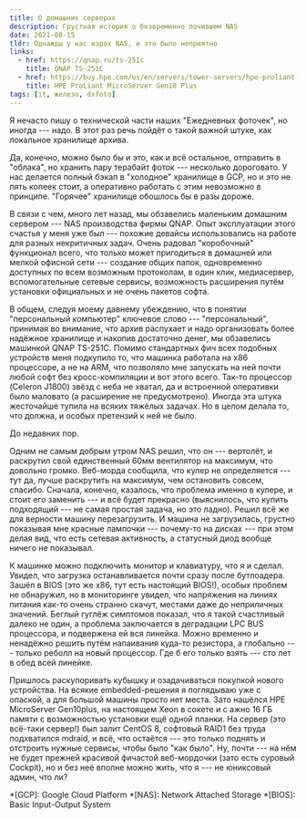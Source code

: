 ```yaml
---
title: О домашних серверах
description: Грустная история о безвременно почившем NAS
date: 2021-08-15
tldr: Однажды у нас издох NAS, и это было неприятно
links:
  - href: https://qnap.ru/ts-251c
    title: QNAP TS-251C
  - href: https://buy.hpe.com/us/en/servers/tower-servers/hpe-proliant-microserver-gen10-plus/p/1012241014
    title: HPE ProLiant MicroServer Gen10 Plus
tags: [it, железо, dxfoto]
---
```


Я нечасто пишу о технической части наших "Ежедневных фоточек", но иногда --- надо. В этот раз речь пойдёт о такой важной штуке, как локальное хранилище архива.

Да, конечно, можно было бы и это, как и всё остальное, отправить в "облака", но хранить пару терабайт фоток --- несколько дороговато. У нас делается полный бэкап в "холодное" хранилище в GCP, но и это не пять копеек стоит, а оперативно работать с этим невозможно в принципе. "Горячее" хранилище обошлось бы в разы дороже.

В связи с чем, много лет назад, мы обзавелись маленьким домашним сервером --- NAS производства фирмы QNAP. Опыт эксплуатации этого счастья у меня уже был --- похожие девайсы использовались на работе для разных некритичных задач. Очень радовал "коробочный" функционал всего, что только может пригодиться в домашней или мелкой офисной сети --- создание общих папок, одновременно доступных по всем возможным протоколам, в один клик, медиасервер, вспомогательные сетевые сервисы, возможность расширения путём установки официальных и не очень пакетов софта.

В общем, следуя моему давнему убеждению, что в понятии "персональный компьютер" ключевое слово --- "персональный", принимая во внимание, что архив распухает и надо организовать более надёжное хранилище и накопив достаточно денег, мы обзавелись машинкой QNAP TS-251C. Помимо стандартных фич всех подобных устройств меня подкупило то, что машинка работала на x86 процессоре, а не на ARM, что позволяло мне запускать на ней почти любой софт без кросс-компиляции и вот этого всего. Так-то процессор (Celeron J1800) звёзд с неба не хватал, да и встроенной оперативки было маловато (а расширение не предусмотрено). Иногда эта штука жесточайше тупила на всяких тяжёлых задачах. Но в целом делала то, что должна, и особых претензий к ней не было.

До недавних пор.

Одним не самым добрым утром NAS решил, что он --- вертолёт, и раскрутил свой единственный 60мм вентилятор на максимум, что довольно громко. Веб-морда сообщила, что кулер не определяется --- тут да, лучше раскрутить на максимум, чем остановить совсем, спасибо. Сначала, конечно, казалось, что проблема именно в кулере, и стоит его заменить --- и всё будет прекрасно (выяснилось, что купить подходящий --- не самая простая задача, но это ладно). Решил всё же для верности машину перезагрузить. И машина не загрузилась, грустно показывая мне красные лампочки --- почему-то на дисках --- при этом делая вид, что есть сетевая активность, а статусный диод вообще ничего не показывал.

К машинке можно подключить монитор и клавиатуру, что я и сделал. Увидел, что загрузка останавливается почти сразу после бутлоадера. Зашёл в BIOS (это же x86, тут есть настоящий BIOS!), особых проблем не обнаружил, но в мониторинге увидел, что напряжения на линиях питания как-то очень странно скачут, местами даже до неприличных значений. Беглый гуглёж симптомов показал, что я такой счастливый далеко не один, а проблема заключается в деградации LPC BUS процессора, и подвержена ей вся линейка. Можно временно и ненадёжно решить путём напаивания куда-то резистора, а глобально --- только реболл на новый процессор. Где б его только взять --- сто лет в обед всей линейке.

Пришлось раскупоривать кубышку и озадачиваться покупкой нового устройства. На всякие embedded-решения я поглядываю уже с опаской, а для большой машины просто нет места. Зато нашёлся HPE MicroServer Gen10plus, на настоящем Xeon в сокете и с ажно 16 ГБ памяти с возможностью установки ещё одной планки. На сервер (это всё-таки сервер!) был залит CentOS 8, софтовый RAID1 без труда подхватился mdraid, и всё, что остаётся --- это только поднять и отстроить нужные сервисы, чтобы было "как было". Ну, почти --- на нём не будет прежней красивой фичастой веб-мордочки (зато есть суровый Cockpit), но и без неё вполне можно жить, что я --- не юниксовый админ, что ли?

*[GCP]: Google Cloud Platform
*[NAS]: Network Attached Storage
*[BIOS]: Basic Input-Output System
